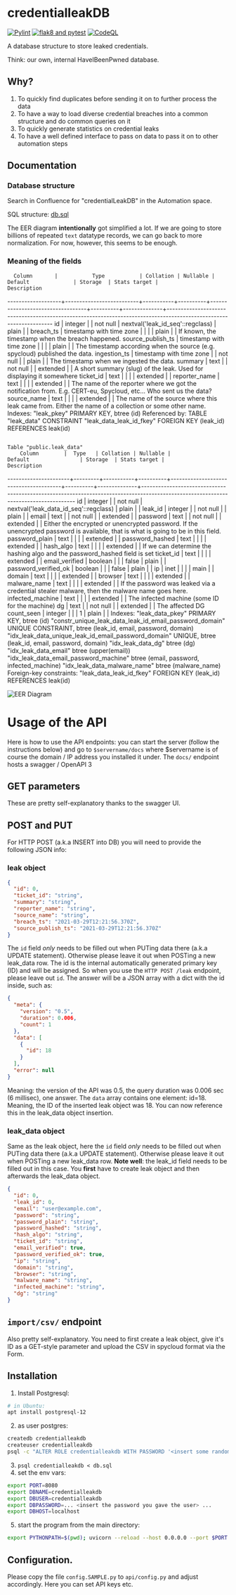 # credentialleakDB

[![Pylint](https://github.com/EC-DIGIT-CSIRC/credentialLeakDB/actions/workflows/pylint.yml/badge.svg)](https://github.com/EC-DIGIT-CSIRC/credentialLeakDB/actions/workflows/pylint.yml)
[![flak8 and pytest](https://github.com/EC-DIGIT-CSIRC/credentialLeakDB/actions/workflows/python-app.yml/badge.svg)](https://github.com/EC-DIGIT-CSIRC/credentialLeakDB/actions/workflows/python-app.yml)
[![CodeQL](https://github.com/EC-DIGIT-CSIRC/credentialLeakDB/actions/workflows/codeql-analysis.yml/badge.svg)](https://github.com/EC-DIGIT-CSIRC/credentialLeakDB/actions/workflows/codeql-analysis.yml)

A database structure to store leaked credentials. 

Think: our own, internal HaveIBeenPwned database.

## Why?

1. To quickly find duplicates before sending it on to further process the data
2. To have a way to load diverse credential breaches into a common structure and do common queries on it
3. To quickly generate statistics on credential leaks
4. To have a well defined interface to pass on data to pass it on to other automation steps

## Documentation

### Database structure
Search in Confluence for "credentialLeakDB" in the Automation space.

SQL structure: [db.sql](db.sql)

The EER diagram __intentionally__ got simplified a lot. If we are going to store billions of repeated ``text`` datatype records, we can 
go back to more normalization. For now, however, this seems to be enough.

### Meaning of the fields


      Column       |           Type           | Collation | Nullable |             Default              | Storage  | Stats target |                                                    Description                                                    
-------------------+--------------------------+-----------+----------+----------------------------------+----------+--------------+-------------------------------------------------------------------------------------------------------------------
 id                | integer                  |           | not null | nextval('leak_id_seq'::regclass) | plain    |              | 
 breach_ts         | timestamp with time zone |           |          |                                  | plain    |              | If known, the timestamp when the breach happened.
 source_publish_ts | timestamp with time zone |           |          |                                  | plain    |              | The timestamp according when the source (e.g. spycloud) published the data.
 ingestion_ts      | timestamp with time zone |           | not null |                                  | plain    |              | The timestamp when we ingested the data.
 summary           | text                     |           | not null |                                  | extended |              | A short summary (slug) of the leak. Used for displaying it somewhere
 ticket_id         | text                     |           |          |                                  | extended |              | 
 reporter_name     | text                     |           |          |                                  | extended |              | The name of the reporter where we got the notification from. E.g. CERT-eu, Spycloud, etc... Who sent us the data?
 source_name       | text                     |           |          |                                  | extended |              | The name of the source where this leak came from. Either the name of a collection or some other name.
Indexes:
    "leak_pkey" PRIMARY KEY, btree (id)
Referenced by:
    TABLE "leak_data" CONSTRAINT "leak_data_leak_id_fkey" FOREIGN KEY (leak_id) REFERENCES leak(id)
 
                                                                                                                    Table "public.leak_data"
        Column        |  Type   | Collation | Nullable |                Default                | Storage  | Stats target |                                                            Description                                                             
----------------------+---------+-----------+----------+---------------------------------------+----------+--------------+------------------------------------------------------------------------------------------------------------------------------------
 id                   | integer |           | not null | nextval('leak_data_id_seq'::regclass) | plain    |              | 
 leak_id              | integer |           | not null |                                       | plain    |              | 
 email                | text    |           | not null |                                       | extended |              | 
 password             | text    |           | not null |                                       | extended |              | Either the encrypted or unencrypted password. If the unencrypted password is available, that is what is going to be in this field.
 password_plain       | text    |           |          |                                       | extended |              | 
 password_hashed      | text    |           |          |                                       | extended |              | 
 hash_algo            | text    |           |          |                                       | extended |              | If we can determine the hashing algo and the password_hashed field is set
 ticket_id            | text    |           |          |                                       | extended |              | 
 email_verified       | boolean |           |          | false                                 | plain    |              | 
 password_verified_ok | boolean |           |          | false                                 | plain    |              | 
 ip                   | inet    |           |          |                                       | main     |              | 
 domain               | text    |           |          |                                       | extended |              | 
 browser              | text    |           |          |                                       | extended |              | 
 malware_name         | text    |           |          |                                       | extended |              | If the password was leaked via a credential stealer malware, then the malware name goes here.
 infected_machine     | text    |           |          |                                       | extended |              | The infected machine (some ID for the machine)
 dg                   | text    |           | not null |                                       | extended |              | The affected DG
 count_seen           | integer |           |          | 1                                     | plain    |              | 
Indexes:
    "leak_data_pkey" PRIMARY KEY, btree (id)
    "constr_unique_leak_data_leak_id_email_password_domain" UNIQUE CONSTRAINT, btree (leak_id, email, password, domain)
    "idx_leak_data_unique_leak_id_email_password_domain" UNIQUE, btree (leak_id, email, password, domain)
    "idx_leak_data_dg" btree (dg)
    "idx_leak_data_email" btree (upper(email))
    "idx_leak_data_email_password_machine" btree (email, password, infected_machine)
    "idx_leak_data_malware_name" btree (malware_name)
Foreign-key constraints:
    "leak_data_leak_id_fkey" FOREIGN KEY (leak_id) REFERENCES leak(id)
    

![EER Diagram](EER.png)



# Usage of the API

Here is how to use the API endpoints: you can start the server (follow the instructions below) and go to ``$servername/docs`` where $servername is of course the domain / IP address you installed it under. The ``docs/`` endpoint hosts a swagger / OpenAPI 3 

## GET parameters

These are pretty self-explanatory thanks to the swagger UI.

## POST and PUT

For HTTP POST (a.k.a INSERT into DB) you will need to provide the following JSON info:

### leak object
```json
{
  "id": 0,
  "ticket_id": "string",
  "summary": "string",
  "reporter_name": "string",
  "source_name": "string",
  "breach_ts": "2021-03-29T12:21:56.370Z",
  "source_publish_ts": "2021-03-29T12:21:56.370Z"
}

```

The ``id`` field *only* needs to be filled out when PUTing data there (a.k.a UPDATE statement). Otherwise please leave it out when POSTing a new leak_data row.
The id is the internal automatically generated primary key (ID) and will be assigned. So when you use the ``HTTP POST /leak`` endpoint, please leave out ``id``. The answer will be a JSON array with a dict with the id inside, such as:

```json
{
  "meta": {
    "version": "0.5",
    "duration": 0.006,
    "count": 1
  },
  "data": [
    {
      "id": 18
    }
  ],
  "error": null
}
```

Meaning: the version of the API was 0.5, the query duration was 0.006 sec (6 millisec), one answer. The ``data`` array contains one element: id=18. Meaning, the ID of the inserted leak object was 18. You can now reference this in the leak_data object insertion.

### leak_data object

Same as the leak object, here the ``id`` field *only* needs to be filled out when PUTing data there (a.k.a UPDATE statement). Otherwise please leave it out when POSTing a new leak_data row. **Note well**: the leak_id field needs to be filled out in this case. You **first** have to create leak object and then afterwards the leak_data object.

```json
{
  "id": 0,
  "leak_id": 0,
  "email": "user@example.com",
  "password": "string",
  "password_plain": "string",
  "password_hashed": "string",
  "hash_algo": "string",
  "ticket_id": "string",
  "email_verified": true,
  "password_verified_ok": true,
  "ip": "string",
  "domain": "string",
  "browser": "string",
  "malware_name": "string",
  "infected_machine": "string",
  "dg": "string"
}
```

## ``import/csv/`` endpoint

Also pretty self-explanatory. You need to first create a leak object, give it's ID as a GET-style parameter and upload the CSV in spycloud format via the Form.


## Installation

1. Install Postgresql:
```bash 
# in Ubuntu:
apt install postgresql-12
```

2. as user postgres:
```bash
createdb credentialleakdb
createuser credentialleakdb
psql -c "ALTER ROLE credentialleakdb WITH PASSWORD '<insert some random password here>'" template1
```
3. ``psql credentialleakdb < db.sql``
4. set the env vars: 
```bash
export PORT=8080
export DBNAME=credentialleakdb
export DBUSER=credentialleakdb
export DBPASSWORD=... <insert the password you gave the user> ...
export DBHOST=localhost
```
5. start the program from the main directory:
```bash
export PYTHONPATH=$(pwd); uvicorn --reload --host 0.0.0.0 --port $PORT api.main:app
```

## Configuration.

Please copy the file ``config.SAMPLE.py`` to ``api/config.py`` and adjust accordingly.
Here you can set API keys etc.


